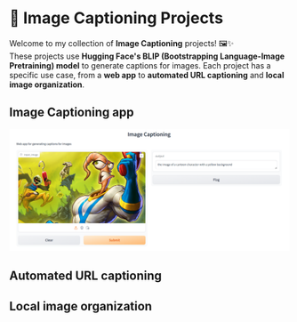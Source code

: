 # 📸 Image Captioning Projects

Welcome to my collection of **Image Captioning** projects! 🖼️✨  
These projects use **Hugging Face's BLIP (Bootstrapping Language-Image Pretraining) model** to generate captions for images. Each project has a specific use case, from a **web app** to **automated URL captioning** and **local image organization**.

## Image Captioning app

![Earthworm Jim](images/Image_Captioning.png)

## Automated URL captioning

## Local image organization


